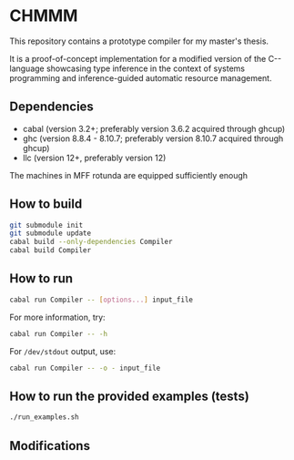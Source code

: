 # CHMMM

This repository contains a prototype compiler for my master's thesis.

It is a proof-of-concept implementation for a modified version of the C-- language showcasing type inference in the context of systems programming and inference-guided automatic resource management.

## Dependencies

- cabal (version 3.2+; preferably version 3.6.2 acquired through ghcup)
- ghc (version 8.8.4 - 8.10.7; preferably version 8.10.7 acquired through ghcup)
- llc (version 12+, preferably version 12)

The machines in MFF rotunda are equipped sufficiently enough

## How to build

```sh
git submodule init
git submodule update
cabal build --only-dependencies Compiler
cabal build Compiler
```

## How to run

```sh
cabal run Compiler -- [options...] input_file
```

For more information, try:

```sh
cabal run Compiler -- -h
```

For `/dev/stdout` output, use:

```sh
cabal run Compiler -- -o - input_file
```

## How to run the provided examples (tests)

```sh
./run_examples.sh
```

## Modifications

